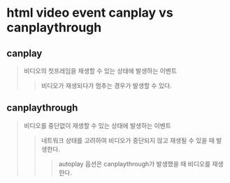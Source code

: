 # html video event canplay vs canplaythrough

## canplay

> 비디오의 첫프레임을 재생할 수 있는 상태에 발생하는 이벤트
>
> > 비디오가 재생되다가 멈추는 경우가 발생할 수 있다.

## canplaythrough

> 비디오를 중단없이 재생할 수 있는 상태에 발생하는 이벤트
>
> > 네트워크 상태를 고려하여 비디오가 중단되지 않고 재생될 수 있을 때 발생한다.
> >
> > > autoplay 옵션은 canplaythrough가 발생했을 때 비디오를 재생한다.
